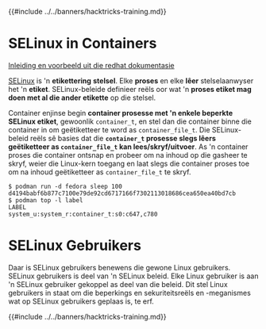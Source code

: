 {{#include ../../banners/hacktricks-training.md}}

# SELinux in Containers

[Inleiding en voorbeeld uit die redhat dokumentasie](https://www.redhat.com/sysadmin/privileged-flag-container-engines)

[SELinux](https://www.redhat.com/en/blog/latest-container-exploit-runc-can-be-blocked-selinux) is 'n **etikettering** **stelsel**. Elke **proses** en elke **lêer** stelselaanwyser het 'n **etiket**. SELinux-beleide definieer reëls oor wat 'n **proses etiket mag doen met al die ander etikette** op die stelsel.

Container enjinse begin **container prosesse met 'n enkele beperkte SELinux etiket**, gewoonlik `container_t`, en stel dan die container binne die container in om geëtiketteer te word as `container_file_t`. Die SELinux-beleid reëls sê basies dat die **`container_t` prosesse slegs lêers geëtiketteer as `container_file_t` kan lees/skryf/uitvoer**. As 'n container proses die container ontsnap en probeer om na inhoud op die gasheer te skryf, weier die Linux-kern toegang en laat slegs die container proses toe om na inhoud geëtiketteer as `container_file_t` te skryf.
```shell
$ podman run -d fedora sleep 100
d4194babf6b877c7100e79de92cd6717166f7302113018686cea650ea40bd7cb
$ podman top -l label
LABEL
system_u:system_r:container_t:s0:c647,c780
```
# SELinux Gebruikers

Daar is SELinux gebruikers benewens die gewone Linux gebruikers. SELinux gebruikers is deel van 'n SELinux beleid. Elke Linux gebruiker is aan 'n SELinux gebruiker gekoppel as deel van die beleid. Dit stel Linux gebruikers in staat om die beperkings en sekuriteitsreëls en -meganismes wat op SELinux gebruikers geplaas is, te erf.

{{#include ../../banners/hacktricks-training.md}}
